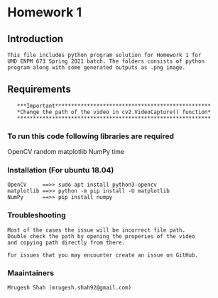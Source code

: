 # Homework 1 #

## Introduction 
  	This file includes python program solution for Homework 1 for
	UMD ENPM 673 Spring 2021 batch. The folders consists of python
	program along with some generated outputs as .png image. 
## Requirements
       ***Important*************************************************
       *Change the path of the video in cv2.VideoCapture() function*
       *************************************************************
### To run this code following libraries are required
OpenCV
random
matplotlib
NumPy
time

### Installation (For ubuntu 18.04) ###
	OpenCV     ==>> sudo apt install python3-opencv
	matplotlib ==>> python -m pip install -U matplotlib
	NumPy      ==>> pip install numpy
### Troubleshooting ###
	Most of the cases the issue will be incorrect file path.
	Double check the path by opening the properies of the video
	and copying path directly from there.

	For issues that you may encounter create an issue on GitHub.
### Maaintainers ###
	Mrugesh Shah (mrugesh.shah92@gmail.com)
